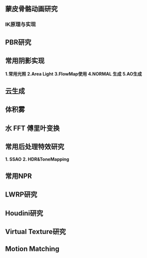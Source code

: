 ## 蒙皮骨骼动画研究
### IK原理与实现

## PBR研究

## 常用阴影实现
**1.常用光照**
**2.Area Light**
**3.FlowMap使用**
**4.NORMAL 生成**
**5.AO生成**

## 云生成

## 体积雾

## 水 FFT 傅里叶变换

## 常用后处理特效研究
**1. SSAO**
**2. HDR&ToneMapping**

## 常用NPR

## LWRP研究

## Houdini研究

## Virtual Texture研究

## Motion Matching
